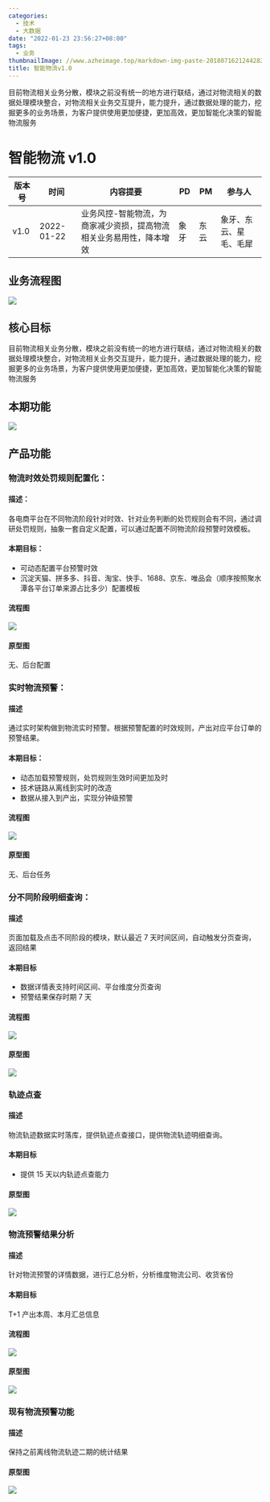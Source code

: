 ```yaml
---
categories:
  - 技术
  - 大数据
date: "2022-01-23 23:56:27+08:00"
tags:
  - 业务
thumbnailImage: //www.azheimage.top/markdown-img-paste-20180716212442829.png
title: 智能物流v1.0
---
```


目前物流相关业务分散，模块之前没有统一的地方进行联结，通过对物流相关的数据处理模块整合，对物流相关业务交互提升，能力提升，通过数据处理的能力，挖掘更多的业务场景，为客户提供使用更加便捷，更加高效，更加智能化决策的智能物流服务

<!--more-->

# 智能物流 v1.0

| 版本号 | 时间       | 内容提要                                                            | PD   | PM   | 参与人                 |
| ------ | ---------- | ------------------------------------------------------------------- | ---- | ---- | ---------------------- |
| v1.0   | 2022-01-22 | 业务风控-智能物流，为商家减少资损，提高物流相关业务易用性，降本增效 | 象牙 | 东云 | 象牙、东云、星毛、毛犀 |

## 业务流程图

![](https://www.azheimage.top/markdown-img-paste-2022012210310745.png)

## 核心目标

目前物流相关业务分散，模块之前没有统一的地方进行联结，通过对物流相关的数据处理模块整合，对物流相关业务交互提升，能力提升，通过数据处理的能力，挖掘更多的业务场景，为客户提供使用更加便捷，更加高效，更加智能化决策的智能物流服务

## 本期功能

![](https://www.azheimage.top/markdown-img-paste-20220121181213802.png)

## 产品功能

### 物流时效处罚规则配置化：

#### 描述：

各电商平台在不同物流阶段针对时效、针对业务判断的处罚规则会有不同，通过调研处罚规则，抽象一套自定义配置，可以通过配置不同物流阶段预警时效模板。

#### 本期目标：

- 可动态配置平台预警时效
- 沉淀天猫、拼多多、抖音、淘宝、快手、1688、京东、唯品会（顺序按照聚水潭各平台订单来源占比多少）配置模板

#### 流程图

![](https://www.azheimage.top/markdown-img-paste-20220121181331719.png)

#### 原型图

无、后台配置

### 实时物流预警：

#### 描述

通过实时架构做到物流实时预警。根据预警配置的时效规则，产出对应平台订单的预警结果。

#### 本期目标：

- 动态加载预警规则，处罚规则生效时间更加及时
- 技术链路从离线到实时的改造
- 数据从接入到产出，实现分钟级预警

#### 流程图

![](https://www.azheimage.top/markdown-img-paste-2022011909514624.png)

#### 原型图

无、后台任务

### 分不同阶段明细查询：

#### 描述

页面加载及点击不同阶段的模块，默认最近 7 天时间区间，自动触发分页查询，返回结果

#### 本期目标

- 数据详情表支持时间区间、平台维度分页查询
- 预警结果保存时期 7 天

#### 流程图

![](https://www.azheimage.top/markdown-img-paste-20220122100235253.png)

#### 原型图

![](https://www.azheimage.top/markdown-img-paste-20220122095924576.png)

### 轨迹点查

#### 描述

物流轨迹数据实时落库，提供轨迹点查接口，提供物流轨迹明细查询。

#### 本期目标

- 提供 15 天以内轨迹点查能力

#### 原型图

![](https://www.azheimage.top/markdown-img-paste-20220122095900267.png)

### 物流预警结果分析

#### 描述

针对物流预警的详情数据，进行汇总分析，分析维度物流公司、收货省份

#### 本期目标

T+1 产出本周、本月汇总信息

#### 流程图

![](https://www.azheimage.top/markdown-img-paste-20220122095817562.png)

#### 原型图

![](https://www.azheimage.top/markdown-img-paste-20220122095640926.png)

### 现有物流预警功能

#### 描述

保持之前离线物流轨迹二期的统计结果

#### 原型图

![](https://www.azheimage.top/markdown-img-paste-20220122095619840.png)
